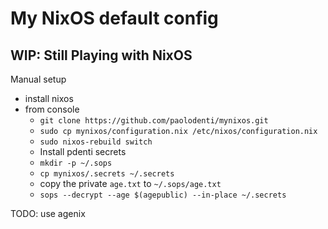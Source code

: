 # My NixOS default config

## WIP: Still Playing with NixOS

Manual setup

* install nixos
* from console
  * `git clone https://github.com/paolodenti/mynixos.git`
  * `sudo cp mynixos/configuration.nix /etc/nixos/configuration.nix`
  * `sudo nixos-rebuild switch`
  * Install pdenti secrets
  * `mkdir -p ~/.sops`
  * `cp mynixos/.secrets ~/.secrets`
  * copy the private `age.txt` to `~/.sops/age.txt`
  * `sops --decrypt --age $(agepublic) --in-place ~/.secrets`

TODO: use agenix
